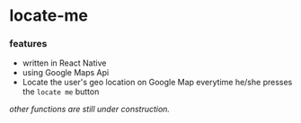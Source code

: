 # locate-me

### features

* written in React Native
* using Google Maps Api
* Locate the user's geo location on Google Map everytime he/she presses the `locate me` button

_other functions are still under construction._ 
